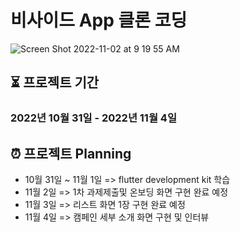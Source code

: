 # 비사이드 App 클론 코딩
![Screen Shot 2022-11-02 at 9 19 55 AM](https://user-images.githubusercontent.com/48500149/199365838-75aada77-7bf5-4a6e-8517-ee7f5aa7b29a.png)

## ⏳ 프로젝트 기간
### 2022년 10월 31일 - 2022년 11월 4일

## ⏰ 프로젝트 Planning
- 10월 31일 ~ 11월 1일 => flutter development kit 학습
- 11월 2일 => 1차 과제제출및 온보딩 화면 구현 완료 예정
- 11월 3일 => 리스트 화면 1장 구현 완료 예정
- 11월 4일 => 캠페인 세부 소개 화면 구현 및 인터뷰 
